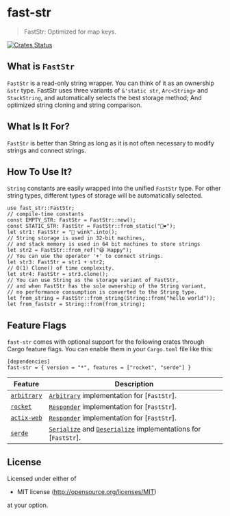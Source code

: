 fast-str
===========

> FastStr: Optimized for map keys.

[![Crates Status](https://img.shields.io/crates/v/fast-str.svg)](https://crates.io/crates/fast-str)

## What is `FastStr`
`FastStr` is a read-only string wrapper. You can think of it as an ownership `&str` type.
FastStr uses three variants of `&'static str`, `Arc<String>` and `StackString`, and automatically selects the best storage method;
And optimized string cloning and string comparison.

## What Is It For?
`FastStr` is better than String as long as it is not often necessary to modify strings and connect strings.

## How To Use It?
`String` constants are easily wrapped into the unified `FastStr` type. For other string types, different types of storage will be automatically selected.

```
use fast_str::FastStr;
// compile-time constants
const EMPTY_STR: FastStr = FastStr::new();
const STATIC_STR: FastStr = FastStr::from_static("💙❤");
let str1: FastStr = "🍷 wink".into();
// String storage is used in 32-bit machines,
// and stack memory is used in 64 bit machines to store strings
let str2 = FastStr::from_ref("😆 Happy");
// You can use the operator '+' to connect strings.
let str3: FastStr = str1 + str2;
// O(1) Clone() of time complexity.
let str4: FastStr = str3.clone();
// You can use String as the storage variant of FastStr,
// and when FastStr has the sole ownership of the String variant,
// no performance consumption is converted to the String type.
let from_string = FastStr::from_string(String::from("hello world"));
let from_faststr = String::from(from_string);
```

## Feature Flags

`fast-str` comes with optional support for the following crates through Cargo
feature flags. You can enable them in your `Cargo.toml` file like this:

```no_compile
[dependencies]
fast-str = { version = "*", features = ["rocket", "serde"] }
```

| Feature | Description |
| ------- | ----------- |
| [`arbitrary`](https://crates.io/crates/arbitrary) | [`Arbitrary`](https://docs.rs/arbitrary/latest/arbitrary/trait.Arbitrary.html) implementation for [`FastStr`]. |
| [`rocket`](https://crates.io/crates/rocket) | [`Responder`](https://api.rocket.rs/v0.4/rocket/response/trait.Responder.html) implementation for [`FastStr`]. |
| [`actix-web`](https://crates.io/crates/actix-web) | [`Responder`](https://docs.rs/actix-web/latest/actix_web/trait.Responder.html) implementation for [`FastStr`]. |
| [`serde`](https://crates.io/crates/serde) | [`Serialize`](https://docs.rs/arbitrary/latest/arbitrary/trait.Arbitrary.html) and [`Deserialize`](https://docs.rs/serde/latest/serde/trait.Deserialize.html) implementations for [`FastStr`]. |

## License

Licensed under either of

 * MIT license (http://opensource.org/licenses/MIT)

at your option.
